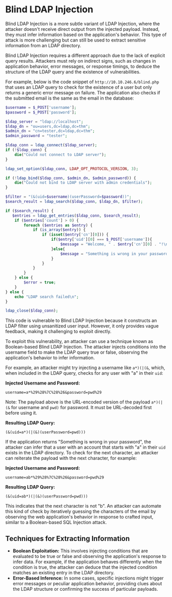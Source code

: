 # Blind LDAP Injection

Blind LDAP Injection is a more subtle variant of LDAP Injection, where the attacker doesn't receive direct output from the injected payload. Instead, they must infer information based on the application's behavior. This type of attack is more challenging but can still be used to extract sensitive information from an LDAP directory.

Blind LDAP Injection requires a different approach due to the lack of explicit query results. Attackers must rely on indirect signs, such as changes in application behavior, error messages, or response timings, to deduce the structure of the LDAP query and the existence of vulnerabilities.

For example, below is the code snippet of `http://10.10.246.6/blind.php` that uses an LDAP query to check for the existence of a user but only returns a generic error message on failure. The application also checks if the submitted email is the same as the email in the database:

```php
$username = $_POST['username'];
$password = $_POST['password'];

$ldap_server = "ldap://localhost"; 
$ldap_dn = "ou=users,dc=ldap,dc=thm";
$admin_dn = "cn=tester,dc=ldap,dc=thm"; 
$admin_password = "tester"; 

$ldap_conn = ldap_connect($ldap_server);
if (!$ldap_conn) {
    die("Could not connect to LDAP server");
}

ldap_set_option($ldap_conn, LDAP_OPT_PROTOCOL_VERSION, 3);

if (!ldap_bind($ldap_conn, $admin_dn, $admin_password)) {
    die("Could not bind to LDAP server with admin credentials");
}

$filter = "(&(uid=$username)(userPassword=$password))";
$search_result = ldap_search($ldap_conn, $ldap_dn, $filter);

if ($search_result) {
   $entries = ldap_get_entries($ldap_conn, $search_result);
    if ($entries['count'] > 0) {
        foreach ($entries as $entry) {
            if (is_array($entry)) {
                if (isset($entry['cn'][0])) {
                    if($entry['uid'][0] === $_POST['username']){
                        $message = "Welcome, " . $entry['cn'][0] . "!\n";
                    }else{
                        $message = "Something is wrong in your password.\n";
                    }
                }
            }
        }
    } else {
        $error = true;
    }
} else {
    echo "LDAP search failed\n";
}

ldap_close($ldap_conn);
```

This code is vulnerable to Blind LDAP Injection because it constructs an LDAP filter using unsanitized user input. However, it only provides vague feedback, making it challenging to exploit directly.

To exploit this vulnerability, an attacker can use a technique known as Boolean-based Blind LDAP Injection. The attacker injects conditions into the username field to make the LDAP query true or false, observing the application's behavior to infer information.

For example, an attacker might try injecting a username like `a*)(|(&`, which, when included in the LDAP query, checks for any user with "a" in their `uid`:

**Injected Username and Password:**

```
username=a*%29%28%7C%28%26&password=pwd%29
```

Note: The payload above is the URL-encoded version of the payload `a*)(|(&` for username and `pwd)` for password. It must be URL-decoded first before using it.

**Resulting LDAP Query:**

```
(&(uid=a*)(|(&)(userPassword=pwd))) 
```

If the application returns "Something is wrong in your password", the attacker can infer that a user with an account that starts with "a" in their `uid` exists in the LDAP directory. To check for the next character, an attacker can reiterate the payload with the next character, for example:

**Injected Username and Password:**

```
username=ab*%29%28%7C%28%26&password=pwd%29
```

**Resulting LDAP Query:**

```
(&(uid=ab*)(|(&)(userPassword=pwd))) 
```

This indicates that the next character is not "b". An attacker can automate this kind of check by iteratively guessing the characters of the email by observing the web application's behavior in response to crafted input, similar to a Boolean-based SQL Injection attack.

## Techniques for Extracting Information

- **Boolean Exploitation:** This involves injecting conditions that are evaluated to be true or false and observing the application's response to infer data. For example, if the application behaves differently when the condition is true, the attacker can deduce that the injected condition matches an existing entry in the LDAP directory.
- **Error-Based Inference:** In some cases, specific injections might trigger error messages or peculiar application behavior, providing clues about the LDAP structure or confirming the success of particular payloads.